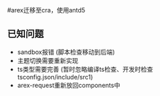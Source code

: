 #arex迁移至cra，使用antd5

## 已知问题
- sandbox报错 (脚本检查移动到后端)
- 主题切换需要重新实现
- ts类型需要完善 (暂时忽略编译ts检查、开发时检查 tsconfig.json/include/src1)
- arex-request重新放回components中
